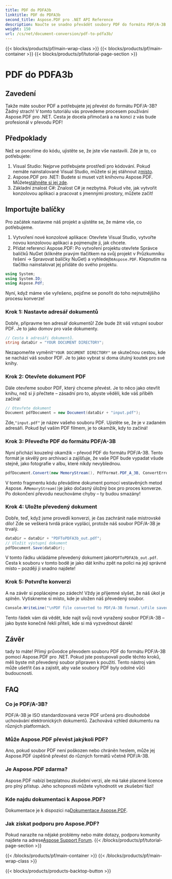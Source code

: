 ```yaml
---
title: PDF do PDFA3b
linktitle: PDF do PDFA3b
second_title: Aspose.PDF pro .NET API Reference
description: Naučte se snadno převádět soubory PDF do formátu PDF/A-3B pomocí Aspose.PDF for .NET v tomto podrobném průvodci.
weight: 150
url: /cs/net/document-conversion/pdf-to-pdfa3b/
---
```


{{< blocks/products/pf/main-wrap-class >}}
{{< blocks/products/pf/main-container >}}
{{< blocks/products/pf/tutorial-page-section >}}

# PDF do PDFA3b

## Zavedení

Takže máte soubor PDF a potřebujete jej převést do formátu PDF/A-3B? Žádný strach! V tomto tutoriálu vás provedeme procesem používání Aspose.PDF pro .NET. Cesta je docela přímočará a na konci z vás bude profesionál v převodu PDF!

## Předpoklady

Než se ponoříme do kódu, ujistěte se, že jste vše nastavili. Zde je to, co potřebujete:

1. Visual Studio: Nejprve potřebujete prostředí pro kódování. Pokud nemáte nainstalované Visual Studio, můžete si jej stáhnout z[místo](https://visualstudio.microsoft.com/).
2.  Aspose.PDF pro .NET: Budete si muset vzít knihovnu Aspose.PDF. Můžete[stáhněte si jej zde](https://releases.aspose.com/pdf/net/).
3. Základní znalost C#: Znalost C# je nezbytná. Pokud víte, jak vytvořit konzolovou aplikaci a pracovat s jmennými prostory, můžete začít!

## Importujte balíčky

Pro začátek nastavme náš projekt a ujistěte se, že máme vše, co potřebujeme.

1. Vytvoření nové konzolové aplikace: Otevřete Visual Studio, vytvořte novou konzolovou aplikaci a pojmenujte ji, jak chcete.
2.  Přidat referenci Aspose.PDF: Po vytvoření projektu otevřete Správce balíčků NuGet (klikněte pravým tlačítkem na svůj projekt v Průzkumníku řešení -> Spravovat balíčky NuGet) a vyhledejte`Aspose.PDF`. Klepnutím na tlačítko nainstalovat jej přidáte do svého projektu.

```csharp
using System;
using System.IO;
using Aspose.Pdf;
```

Nyní, když máme vše vyřešeno, pojďme se ponořit do toho nejnutnějšího procesu konverze!

### Krok 1: Nastavte adresář dokumentů

Dobře, připravme ten adresář dokumentů! Zde bude žít váš vstupní soubor PDF. Je to jako domov pro vaše dokumenty.

```csharp
// Cesta k adresáři dokumentů.
string dataDir = "YOUR DOCUMENT DIRECTORY";
```

 Nezapomeňte vyměnit`"YOUR DOCUMENT DIRECTORY"` se skutečnou cestou, kde se nachází váš soubor PDF. Je to jako vybrat si doma útulný koutek pro své knihy. 

### Krok 2: Otevřete dokument PDF

Dále otevřeme soubor PDF, který chceme převést. Je to něco jako otevřít knihu, než si ji přečtete – zásadní pro to, abyste věděli, kde váš příběh začíná!

```csharp
// Otevřete dokument
Document pdfDocument = new Document(dataDir + "input.pdf");
```

 Zde,`"input.pdf"` je název vašeho souboru PDF. Ujistěte se, že je v zadaném adresáři. Pokud byl vaším PDF filmem, je to okamžik, kdy to začíná!

### Krok 3: Převeďte PDF do formátu PDF/A-3B

Nyní přichází kouzelný okamžik – převod PDF do formátu PDF/A-3B. Tento formát je skvělý pro archivaci a zajišťuje, že vaše PDF bude vypadat všude stejně, jako fotografie v albu, které nikdy nevyblednou.

```csharp
pdfDocument.Convert(new MemoryStream(), PdfFormat.PDF_A_3B, ConvertErrorAction.Delete);
```

 V tomto fragmentu kódu převádíme dokument pomocí vestavěných metod Aspose. A`MemoryStream()`je jako dočasný úložný box pro proces konverze. Po dokončení převodu neuchováme chyby – ty budou smazány!

### Krok 4: Uložte převedený dokument

Dobře, teď, když jsme provedli konverzi, je čas zachránit naše mistrovské dílo! Zde se veškerá tvrdá práce vyplácí, protože náš soubor PDF/A-3B je trvalý.

```csharp
dataDir = dataDir + "PDFToPDFA3b_out.pdf";
// Uložit výstupní dokument
pdfDocument.Save(dataDir);
```

 V tomto řádku ukládáme převedený dokument jako`PDFToPDFA3b_out.pdf`. Cesta k souboru v tomto bodě je jako dát knihu zpět na polici na její správné místo – později ji snadno najdete!

### Krok 5: Potvrďte konverzi

A na závěr si poplácejme po zádech! Vždy je příjemné slyšet, že náš úkol je splněn. Vytiskneme si místo, kde je uložen náš převedený soubor.

```csharp
Console.WriteLine("\nPDF file converted to PDF/A-3B format.\nFile saved at " + dataDir);
```

Tento řádek vám dá vědět, kde najít svůj nově vyražený soubor PDF/A-3B – jako byste konečně řekli příteli, kde si má vyzvednout dárek!

## Závěr

tady to máte! Přímý průvodce převodem souboru PDF do formátu PDF/A-3B pomocí Aspose.PDF pro .NET. Pokud jste postupovali podle těchto kroků, měli byste mít převedený soubor připraven k použití. Tento nástroj vám může ušetřit čas a zajistit, aby vaše soubory PDF byly odolné vůči budoucnosti.

## FAQ

### Co je PDF/A-3B?
PDF/A-3B je ISO standardizovaná verze PDF určená pro dlouhodobé uchovávání elektronických dokumentů. Zachovává vzhled dokumentu na různých platformách.

### Může Aspose.PDF převést jakýkoli PDF?
Ano, pokud soubor PDF není poškozen nebo chráněn heslem, může jej Aspose.PDF úspěšně převést do různých formátů včetně PDF/A-3B.

### Je Aspose.PDF zdarma?
Aspose.PDF nabízí bezplatnou zkušební verzi, ale má také placené licence pro plný přístup. Jeho schopnosti můžete vyhodnotit ve zkušební fázi!

### Kde najdu dokumentaci k Aspose.PDF?
 Dokumentace je k dispozici na[Dokumentace Aspose.PDF](https://reference.aspose.com/pdf/net/).

### Jak získat podporu pro Aspose.PDF?
Pokud narazíte na nějaké problémy nebo máte dotazy, podporu komunity najdete na adrese[Aspose Support Forum](https://forum.aspose.com/c/pdf/10).
{{< /blocks/products/pf/tutorial-page-section >}}

{{< /blocks/products/pf/main-container >}}
{{< /blocks/products/pf/main-wrap-class >}}

{{< blocks/products/products-backtop-button >}}
